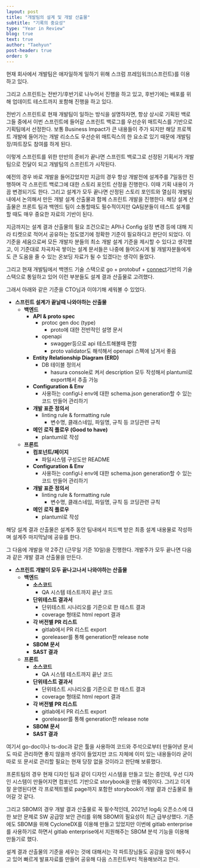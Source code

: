 ```yaml
---
layout: post
title: "개발팀의 설계 및 개발 산출물"
subtitle: "기록의 중요성"
type: "Year in Review"
blog: true
text: true
author: "Taehyun"
post-header: true
order: 9
---
```


현재 회사에서 개발팀은 애자일하게 일하기 위해 스크럼 프레임워크(스프린트)를 이용하고 있다.

그리고 스프린트는 전반기/후반기로 나누어서 진행을 하고 있고, 후반기에는 배포를 위해 업데이트 테스트까지 포함해 진행을 하고 있다.

전반기 스프린트로 현재 개발팀이 일하는 방식을 설명하자면, 항상 상시로 기획된 백로그들 중에서 이번 스프린트에 들어갈 스프린트 백로그를 우선순위 매트릭스를 기반으로 기획팀에서 선정한다. 보통 Business Impact가 큰 내용들이 주가 되지만 해당 프로젝트 개발에 들어가는 개발 리소스도 우선순위 매트릭스의 한 요소로 있기 때문에 개발팀장/파트장도 참여를 하게 된다.

이렇게 스프린트를 위한 만반의 준비가 끝나면 스프린트 백로그로 선정된 기획서가 개발팀으로 전달이 되고 개발팀의 스프린트가 시작된다.

예전의 경우 바로 개발을 들어갔었지만 지금의 경우 항상 개발전에 설계주를 7일동안 진행하며 각 스프린트 백로그에 대한 스토리 포인트 산정을 진행한다. 이때 기획 내용이 가끔 변경되기도 한다. 그리고 설계가 모두 끝나면 산정된 스토리 포인트와 열심히 개발팀내에서 논의해서 만든 개발 설계 산출물과 함께 스프린트 개발을 진행한다. 해당 설계 산출물은 프론트 팀과 백엔드 팀이 소통할때도 필수적이지만 QA팀분들이 테스트 설계를 할 때도 매우 중요한 자료의 기반이 된다.

지금까지는 설계 결과 산출물의 필요 조건으로는 API나 Config 설정 변경 등에 대해 지라 티켓으로 적어서 공유하는 정도였기에 정확한 기준이 필요하다고 판단이 되었다. 이 기준을 세움으로써 모든 개발자 분들의 최소 개발 설계 기준을 제시할 수 있다고 생각했고, 이 기준대로 차곡차곡 쌓이는 설계 문서들은 나중에 들어오시게 될 개발자분들에게도 큰 도움을 줄 수 있는 온보딩 자료가 될 수 있겠다는 생각이 들었다.

그리고 현재 개발팀에서 백엔드 기술 스택으로 go + protobuf + [connect](https://connectrpc.com/docs/introduction)기반의 기술 스택으로 통일하고 있어 이런 부분들도 설계 결과 산출물로 고려했다.

그래서 아래와 같은 기준을 CTO님과 이야기해 세워볼 수 있었다.

- **스프린트 설계가 끝날때 나와야하는 산출물**
  - **백엔드**
    - **API & proto spec**
      - protoc gen doc (type)
        - proto에 대한 전반적인 설명 문서
      - openapi
        - swagger등으로 api 테스트해볼때 편함
        - proto validator도 해석해서 openapi 스펙에 남겨서 좋음
    - **Entity Relationship Diagram (ERD)**
      - DB 테이블 정의서
        - hasura console로 켜서 description 모두 작성해서 plantuml로 export해서 추출 가능
    - **Configuration & Env**
      - 사용하는 config나 env에 대한 schema.json generation할 수 있는 코드 만들어 관리하기
    - **개발 표준 정의서**
      - linting rule & formatting rule
        - 변수명, 클래스네임, 파일명, 규칙 등 코딩관련 규칙
    - **메인 로직 플로우 (Good to have)**
      - plantuml로 작성
  - **프론트**
    - **컴포넌트/페이지**
      - 파일시스템 구성도만 README
    - **Configuration & Env**
      - 사용하는 config나 env에 대한 schema.json generation할 수 있는 코드 만들어 관리하기
    - **개발 표준 정의서**
      - linting rule & formatting rule
        - 변수명, 클래스네임, 파일명, 규칙 등 코딩관련 규칙
    - **메인 로직 플로우**
      - plantuml로 작성

해당 설계 결과 산출물은 설계주 동안 팀내에서 피드백 받은 최종 설계 내용물로 작성하며 설계주 마지막날에 공유를 한다.

그 다음에 개발을 약 2주간 (근무일 기준 10일)을 진행한다. 개발주가 모두 끝나면 다음과 같은 개발 결과 산출물을 만든다.

- **스프린트 개발이 모두 끝나고나서 나와야하는 산출물**
  - **백엔드**
    - **소스코드**
      - QA 시스템 테스트까지 끝난 코드
    - **단위테스트 결과서**
      - 단위테스트 시나리오를 기준으로 한 테스트 결과
      - coverage 형태로 html report 결과
    - **각 버전별 PR 리스트**
      - gitlab에서 PR 리스트 export
      - goreleaser를 통해 generation한 release note
    - **SBOM 문서**
    - **SAST 결과**
  - **프론트**
    - **소스코드**
      - QA 시스템 테스트까지 끝난 코드
    - **단위테스트 결과서**
      - 단위테스트 시나리오를 기준으로 한 테스트 결과
      - coverage 형태로 html report 결과
    - **각 버전별 PR 리스트**
      - gitlab에서 PR 리스트 export
      - goreleaser를 통해 generation한 release note
    - **SBOM 문서**
    - **SAST 결과**

여기서 go-doc이나 ts-doc과 같은 툴을 사용하여 코드와 주석으로부터 만들어낸 문서도 따로 관리하면 좋지 않을까 생각이 들었지만 코드 자체에 이미 있는 내용들이라 굳이 따로 또 문서로 관리할 필요는 현재 당장 없을 것이라고 판단해 보류했다.

프론트팀의 경우 현재 디자인 팀과 같이 디자인 시스템을 만들고 있는 중인데, 우선 디자인 시스템이 만들어지면 컴포넌트 기반으로 storybook을 만들 예정이다. 그리고 이게 잘 운영된다면 각 프로젝트별로 page까지 포함한 storybook이 개발 결과 산출물로 들어갈 것 같다.

그리고 SBOM의 경우 개발 결과 산출물로 꼭 필수적인데, 2021년 log4j 오픈소스에 대한 보안 문제로 SW 공급망 보안 관리를 위해 SBOM의 필요성이 최근 급부상했다. 기존에도 SBOM을 위해 CycloneDX를 이용해 만들고 있었지만 이번에 gitlab enterprise를 사용하기로 하면서 gitlab enterprise에서 지원해주는 SBOM 분석 기능을 이용해 만들기로 했다.

설계 결과 산출물의 기준을 세우는 것에 대해서는 각 파트장님들도 공감을 많이 해주시고 있어 빠르게 발표자료를 만들어 공유해 다음 스프린트부터 적용해보려고 한다.
